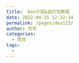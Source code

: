 ```yaml
---
title:  Dex介绍&自打包教程
date: 2022-04-15 12:32:14
permalink: /pages/dex123/
author: 可可
categories:
  - 项目
tags:
  - 
---
```

